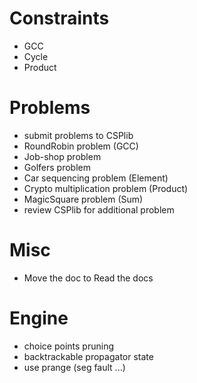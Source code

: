 # Constraints
- GCC
- Cycle
- Product

# Problems
- submit problems to CSPlib
- RoundRobin problem (GCC)
- Job-shop problem 
- Golfers problem
- Car sequencing problem (Element)
- Crypto multiplication problem (Product)
- MagicSquare problem (Sum)
- review CSPlib for additional problem

# Misc
- Move the doc to Read the docs

# Engine
- choice points pruning
- backtrackable propagator state
- use prange (seg fault ...)